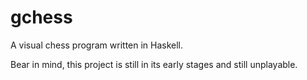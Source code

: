 # gchess

A visual chess program written in Haskell.

Bear in mind, this project is still in its early stages and still unplayable.
